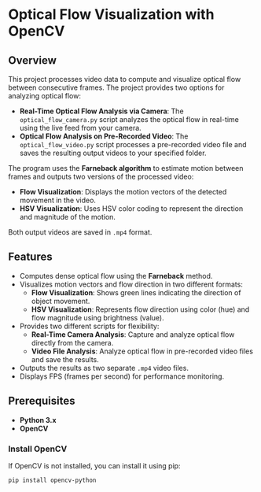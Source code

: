 # Optical Flow Visualization with OpenCV

## Overview

This project processes video data to compute and visualize optical flow between consecutive frames. The project provides two options for analyzing optical flow:
- **Real-Time Optical Flow Analysis via Camera**: The `optical_flow_camera.py` script analyzes the optical flow in real-time using the live feed from your camera.
- **Optical Flow Analysis on Pre-Recorded Video**: The `optical_flow_video.py` script processes a pre-recorded video file and saves the resulting output videos to your specified folder.

The program uses the **Farneback algorithm** to estimate motion between frames and outputs two versions of the processed video:
- **Flow Visualization**: Displays the motion vectors of the detected movement in the video.
- **HSV Visualization**: Uses HSV color coding to represent the direction and magnitude of the motion.

Both output videos are saved in `.mp4` format.

## Features

- Computes dense optical flow using the **Farneback** method.
- Visualizes motion vectors and flow direction in two different formats:
  - **Flow Visualization**: Shows green lines indicating the direction of object movement.
  - **HSV Visualization**: Represents flow direction using color (hue) and flow magnitude using brightness (value).
- Provides two different scripts for flexibility:
  - **Real-Time Camera Analysis**: Capture and analyze optical flow directly from the camera.
  - **Video File Analysis**: Analyze optical flow in pre-recorded video files and save the results.
- Outputs the results as two separate `.mp4` video files.
- Displays FPS (frames per second) for performance monitoring.

## Prerequisites

- **Python 3.x**
- **OpenCV**

### Install OpenCV

If OpenCV is not installed, you can install it using pip:

```bash
pip install opencv-python
